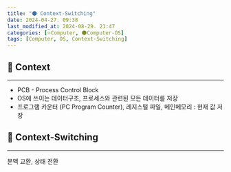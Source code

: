 ```yaml
---
title: "🌑 Context-Switching"
date: 2024-04-27. 09:38
last_modified_at: 2024-08-29. 21:47
categories: [⭐Computer, 🌑Computer-OS]
tags: [Computer, OS, Context-Switching]
---
```


## 💫 Context

---

- PCB - Process Control Block
- OS에 쓰이는 데이터구조, 프로세스와 관련된 모든 데이터를 저장
- 프로그램 카운터 (PC Program Counter), 레지스털 파일, 메인메모리 : 현재 값 저장

## 💫 Context-Switching

---

문맥 교환, 상태 전환
